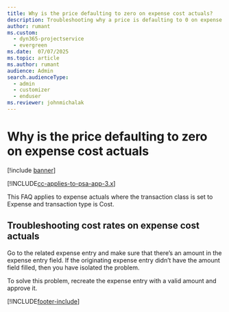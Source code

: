 ```yaml
---
title: Why is the price defaulting to zero on expense cost actuals?
description: Troubleshooting why a price is defaulting to 0 on expense cost actuals.
author: rumant
ms.custom: 
  - dyn365-projectservice
  - evergreen
ms.date:  07/07/2025
ms.topic: article
ms.author: rumant
audience: Admin
search.audienceType: 
  - admin
  - customizer
  - enduser
ms.reviewer: johnmichalak
---
```


# Why is the price defaulting to zero on expense cost actuals

[!include [banner](../includes/psa-now-project-operations.md)]

[!INCLUDE[cc-applies-to-psa-app-3.x](../includes/cc-applies-to-psa-app-3x.md)]

This FAQ applies to expense actuals where the transaction class is set to Expense and transaction type is Cost.

## Troubleshooting cost rates on expense cost actuals

Go to the related expense entry and make sure that there’s an amount in the expense entry field. If the originating expense entry didn’t have the amount field filled, then you have isolated the problem.
 
To solve this problem, recreate the expense entry with a valid amount and approve it.


[!INCLUDE[footer-include](../includes/footer-banner.md)]
